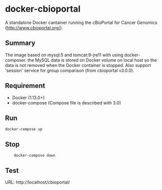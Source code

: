 # docker-cbioportal

A standalone Docker cantainer running the cBioPortal for Cancer Genomics (http://www.cbioportal.org/).

## Summary
The image based on mysql:5 and tomcat:9-jre11 with using docker-composer. the MySQL data is stored on Docker volume on local host so the data is not removed when the Docker container is stopped.
Also support 'session' service for group comparison (from cbioportal v3.0.0).

## Requirement

 - Docker (1.13.0+)
 - docker-compose (Compose file is described with 3.0)

## Run

    docker-compose up

## Stop

		docker-compose down

## Test

URL: http://localhost/cbioportal/
